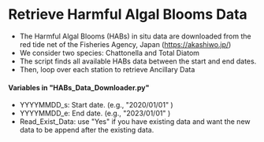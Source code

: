 # Retrieve Harmful Algal Blooms Data

- The Harmful Algal Blooms (HABs) in situ data are downloaded from the red tide net of the Fisheries Agency, Japan (https://akashiwo.jp/)
- We consider two species: Chattonella and Total Diatom
- The script finds all available HABs data between the start and end dates.
- Then, loop over each station to retrieve Ancillary Data


#### Variables in "HABs_Data_Downloader.py"
- YYYYMMDD_s: Start date. (e.g., "2020/01/01" )
- YYYYMMDD_e: End date.   (e.g., "2023/01/01" )
- Read_Exist_Data: use "Yes" if you have existing data and want the new data to be append after the existing data.
